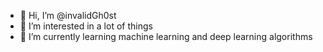 - 👋 Hi, I’m @invalidGh0st
- 👀 I’m interested in a lot of things
- 🌱 I’m currently learning machine learning and deep learning algorithms


<!---
invalidGh0st/invalidGh0st is a ✨ special ✨ repository because its `README.md` (this file) appears on your GitHub profile.
You can click the Preview link to take a look at your changes.
--->
